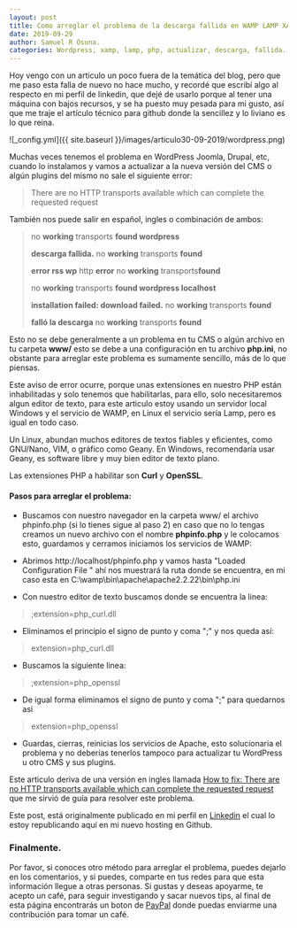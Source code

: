 ```yaml
---
layout: post
title: Como arreglar el problema de la descarga fallida en WAMP LAMP XAMP para actualizar tu WordPress.
date: 2019-09-29
author: Samuel R Osuna.
categories: Wordpress, xamp, lamp, php, actualizar, descarga, fallida.
---
```



Hoy vengo con un articulo un poco fuera de la temática del blog, pero que me paso esta falla de nuevo no hace mucho, y recordé que escribí algo al respecto en mi perfil de linkedin, que dejé de usarlo porque al tener una máquina con bajos recursos, y se ha puesto muy pesada para mi gusto, así que me traje el artículo técnico para github donde la sencillez y lo liviano es lo que reina.


![_config.yml]({{ site.baseurl }}/images/articulo30-09-2019/wordpress.png)

Muchas veces tenemos el problema en WordPress Joomla, Drupal, etc, cuando lo instalamos y vamos a actualizar a la nueva versión del CMS o algún plugins del mismo no sale el siguiente error:

>  There are no HTTP transports available which can complete the requested request

También nos puede salir en español, ingles o combinación de ambos:

> no  **working** transports  **found wordpress**
> 
> **descarga fallida.** no  **working** transports  **found**
>
>  **error rss wp** http  **error** no  **working** transports**found**
>
> no  **working** transports  **found wordpress localhost**
>
>  **installation failed: download failed.** no  **working** transports **found**
>
> **falló la descarga** no  **working** transports  **found**

Esto no se debe generalmente a un problema en tu CMS o algún archivo en tu carpeta **www/** esto se debe a una configuración en tu archivo **php.ini**, no obstante para arreglar este problema es sumamente sencillo, más de lo que piensas.

Este aviso de error ocurre, porque unas extensiones en nuestro PHP están inhabilitadas y solo tenemos que habilitarlas, para ello, solo necesitaremos algun editor de texto, para este articulo estoy usando un servidor local Windows y el servicio de WAMP, en Linux el servicio sería Lamp, pero es igual en todo caso.

Un Linux, abundan muchos editores de textos fiables y eficientes, como GNU/Nano, VIM, o gráfico como Geany. En Windows, recomendaría usar Geany, es software libre y muy bien editor de texto plano.


Las extensiones PHP a habilitar son **Curl** y **OpenSSL**.


#### **Pasos para arreglar el problema:**

*  Buscamos con nuestro navegador en la carpeta www/ el archivo phpinfo.php (si lo tienes sigue al paso 2) en caso que no lo tengas creamos un nuevo archivo con el nombre **phpinfo.php** y le colocamos esto, guardamos y cerramos iniciamos los servicios de WAMP:
  
	<?php
	
	  phpinfo();
	
	?>

*  Abrimos http://localhost/phpinfo.php y vamos hasta "Loaded Configuration File " ahí nos muestrará la ruta donde se encuentra, en mi caso esta en C:\wamp\bin\apache\apache2.2.22\bin\php.ini

*  Con nuestro editor de texto buscamos donde se encuentra la linea:
> ;extension=php_curl.dll

*  Eliminamos el principio el signo de punto y coma ";" y nos queda así:

>  extension=php_curl.dll

*	Buscamos la siguiente linea:
> ;extension=php_openssl

*	De igual forma eliminamos el signo de punto y coma ";" para quedarnos así
> extension=php_openssl

* Guardas, cierras, reinicias los servicios de Apache, esto solucionaria el problema y no deberías tenerlos tampoco para actualizar tu WordPress u otro CMS y sus plugins.

Este articulo deriva de una versión en ingles llamada [How to fix: There are no HTTP transports available which can complete the requested request](http://wpgyan.com/how-to-fix-there-are-no-http-transports-available-which-can-complete-the-requested-request/) que me sirvió de guía para resolver este problema.

Este post, está originalmente publicado en mi perfil en [Linkedin](https://www.linkedin.com/pulse/como-arreglar-el-problema-de-la-descarga-fallida-en-wamp-r-osuna/) el cual lo estoy republicando aquí en mi nuevo hosting en Github.

### Finalmente.

Por favor, si conoces otro método para arreglar el problema, puedes dejarlo en los comentarios, y si puedes, comparte en tus redes para que esta información llegue a otras personas. Si gustas y deseas apoyarme, te acepto un café, para seguir investigando y sacar nuevos tips, al final de esta página encontrarás un boton de [PayPal](https://paypal.me/srojas1974) donde puedas enviarme una contribución para tomar un café.
